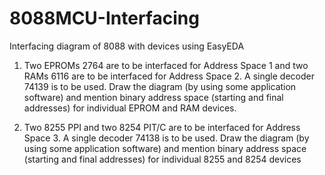 # 8088MCU-Interfacing
Interfacing diagram of 8088 with devices using EasyEDA 
1.	Two EPROMs 2764 are to be interfaced for Address Space 1 and two RAMs 6116 are to be interfaced for Address Space 2. A single decoder 74139 is to be used. Draw the diagram (by using some application software) and mention binary address space (starting and final addresses) for individual EPROM and RAM devices.

2.	Two 8255 PPI and two 8254 PIT/C are to be interfaced for Address Space 3. A single decoder 74138 is to be used. Draw the diagram (by using some application software) and mention binary address space (starting and final addresses) for individual 8255 and 8254 devices

